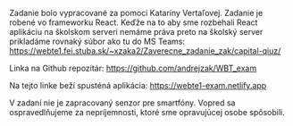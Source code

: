 Zadanie bolo vypracované za pomoci Kataríny Vertaľovej.
Zadanie je robené vo frameworku React. Keďže na to aby sme rozbehali React 
aplikáciu na školskom serveri nemáme práva preto na školský server prikladáme 
rovnaký súbor ako tu do MS Teams:
https://webte1.fei.stuba.sk/~xzaka2/Zaverecne_zadanie_zak/capital-qiuz/

Linka na Github repozitár:
https://github.com/andrejzak/WBT_exam

Na tejto linke beží spusténá aplikácia:
https://webte1-exam.netlify.app

V zadaní nie je zapracovaný senzor pre smartfóny.
Vopred sa ospravedlňujeme za nepríjemnosti, ktoré sme opravujúcej osobe spôsobili.

